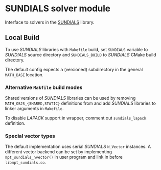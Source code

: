 # SUNDIALS solver module
Interface to solvers in the [SUNDIALS](https://computing.llnl.gov/projects/sundials)
library.

## Local Build
To use *SUNDIALS* libraries with `Makefile` build,
set `SUNDIALS` variable to *SUNDIALS* source directory
and `SUNDIALS_BUILD` to *SUNDIALS* CMake build directory.

The default config expects a (versioned) subdirectory
in the general `MATH_BASE` location.

### Alternative `Makfile` build modes
Shared  versions of *SUNDIALS* libraries can be used by removing `MATH_OBJS_{SHARED,STATIC}`
definitions from and add *SUNDIALS* libraries to linker arguments in `Makefile`.

To disable *LAPACK* support in wrapper,
comment out `sundials_lapack` definition.

### Special vector types
The default implementation uses serial *SUNDIALS* `N_Vector` instances.
A different vector backend can be set by implementing `mpt_sundials_nvector()`
in user program and link in before `libmpt_sundials.so`.
